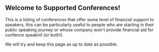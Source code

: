 ## Welcome to Supported Conferences!

This is a listing of conferences that offer some level of financial support to speakers, this can be particularly useful to people who are starting in their public speaking journey or whose company won't provide financial aid for confence speakinf (or both!).

We will try and keep this page as up to date as possible.

